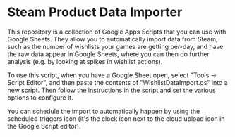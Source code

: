 Steam Product Data Importer
================================

This repository is a collection of Google Apps Scripts that you can use with Google Sheets.  They allow you to automatically import data from Steam, such as the number of wishlists your games are getting per-day, and have the raw data appear in Google Sheets, where you can then do further analysis (e.g. by looking at spikes in wishlist actions).

To use this script, when you have a Google Sheet open, select "Tools -> Script Editor", and then paste the contents of "WishlistDataImport.gs" into a new script.  Then follow the instructions in the script and set the various options to configure it.

You can schedule the import to automatically happen by using the scheduled triggers icon (it's the clock icon next to the cloud upload icon in the Google Script editor).
